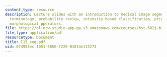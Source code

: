 ```yaml
---
content_type: resource
description: Lecture slides with an introduction to medical image segmentation, applications,
  terminology, probability review, intensity-based classification, prior models, and
  morphological pperators.
file: https://ol-ocw-studio-app-qa.s3.amazonaws.com/courses/hst-582j-biomedical-signal-and-image-processing-spring-2007/074953ec10515650f22001814e115273_l15_seg.pdf
file_type: application/pdf
resourcetype: Document
title: l15_seg.pdf
uid: 074953ec-1051-5650-f220-01814e115273
---
```

